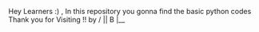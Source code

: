 Hey Learners :) ,
In this repository you gonna find the basic python codes
Thank you for Visiting  !!
by
\/ |\| B |__

